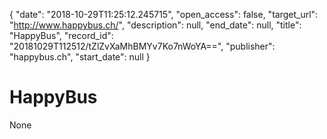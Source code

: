 {
  "date": "2018-10-29T11:25:12.245715", 
  "open_access": false, 
  "target_url": "http://www.happybus.ch/", 
  "description": null, 
  "end_date": null, 
  "title": "HappyBus", 
  "record_id": "20181029T112512/tZlZvXaMhBMYv7Ko7nWoYA==", 
  "publisher": "happybus.ch", 
  "start_date": null
}

# HappyBus

None